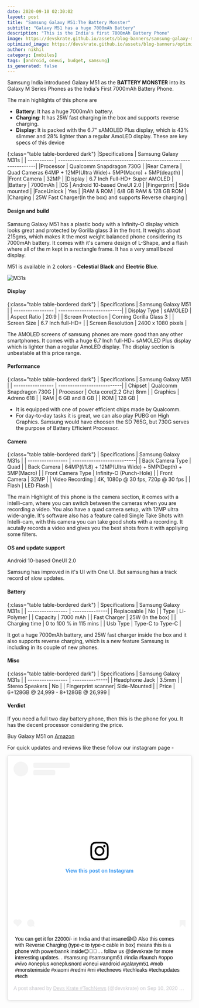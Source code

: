```yaml
---
date: 2020-09-10 02:30:02
layout: post
title: "Samsung Galaxy M51:The Battery Monster"
subtitle: "Galaxy M51 has a huge 7000mAh Battery"
description: "This is the India's first 7000mAh Battery Phone"
image: https://devskrate.github.io/assets/blog-banners/samsung-galaxy-m51.jpg
optimized_image: https://devskrate.github.io/assets/blog-banners/optimized/samsung-galaxy-m51.webp
author: nikhil
category: [mobiles]
tags: [android, oneui, budget, samsung]
is_generated: false
---
```


Samsung India introduced Galaxy M51 as the **BATTERY MONSTER** into its Galaxy M Series Phones as the India's First 7000mAh Battery Phone.

The main highlights of this phone are

- **Battery**:
  It has a huge 7000mAh battery.
- **Charging**:
  It has 25W fast charging in the box and supports reverse charging.
- **Display**:
  It is packed with the 6.7" sAMOLED Plus display, which is 43% slimmer and 28% lighter than a regular AmoLED display.
  These are key specs of this device

{:class="table table-bordered dark"}
|Specifications | Samsung Galaxy M31s |
| ----------- | --------------------------------------------------------------------|
|Processor | Qualcomm Snapdragon 730G |
|Rear Camera | Quad Cameras 64MP + 12MP(Ultra Wide)+ 5MP(Macro) + 5MP(deapth) |
|Front Camera | 32MP |
|Display | 6.7 Inch Full-HD+ Super AMOLED |
|Battery | 7000mAh |
|OS | Android 10-based OneUI 2.0 |
|Fingerprint | Side mounted |
|FaceUnlock | Yes |
|RAM & ROM | 6/8 GB RAM & 128 GB ROM |  
|Charging | 25W Fast Charger(In the box) and supports Reverse charging |

#### Design and build

Samsung Galaxy M51 has a plastic body with a Infinity-O display which looks great and protected by Gorilla glass 3 in the front.
It weighs about 215gms, which makes it the most weight balanced phone considering its 7000mAh battery.
It comes with it's camera design of L-Shape, and a flash where all of the m kept in a rectangle frame. It has a very small bezel display.

M51 is available in 2 colors - **Celestial Black** and **Electric Blue**.

![M31s](https://devskrate.github.io/assets/images/samsung/m-series/samsung-galaxy-m51-1.webp)

#### Display

{:class="table table-bordered dark"}
| Specifications | Samsung Galaxy M51 |
| ----------------- | ---------------------------|
| Display Type | sAMOLED |
| Aspect Ratio | 20:9 |
| Screen Protection | Corning Gorilla Glass 3 |
| Screen Size | 6.7 Inch full-HD+ |
| Screen Resolution | 2400 x 1080 pixels |

The AMOLED screens of samsung phones are more good than any other smartphones. It comes with a huge 6.7 Inch full-HD+ sAMOLED Plus display which is lighter than a regular AmoLED display. The display section is unbeatable at this price range.

#### Performance

{:class="table table-bordered dark"}
| Specifications | Samsung Galaxy M51 |
| ----------------- | ---------------------------|
| Chipset | Qualcomm Snapdragon 730G |
| Processor | Octa core(2.2 Ghz) 8nm |
| Graphics | Adreno 618 |
| RAM | 6 GB and 8 GB |
| ROM | 128 GB |

- It is equipped with one of power efficient chips made by Qualcomm.
- For day-to-day tasks it is great, we can also play PUBG on High Graphics. Samsung would have choosen the SD 765G, but 730G serves the purpose of Battery Efficient Processor.

#### Camera

{:class="table table-bordered dark"}
| Specifications | Samsung Galaxy M31s |
| ----------------- | ---------------------------|
| Back Camera Type | Quad |
| Back Camera | 64MP(f/1.8) + 12MP(Ultra Wide) + 5MP(Depth) + 5MP(Macro) |
| Front Camera Type | Infinity-O (Punch-Hole) |
| Front Camera | 32MP |
| Video Recording | 4K, 1080p @ 30 fps, 720p @ 30 fps |
| Flash | LED Flash |

The main Highlight of this phone is the camera section, it comes with a intelli-cam, where you can switch between the cameras when you are recording a video. You also have a quad camera setup, with 12MP ultra wide-angle. It's software also has a feature called Single Take Shots with Intelli-cam, with this camera you can take good shots with a recording. It acutally records a video and gives you the best shots from it with appliying some filters.

#### OS and update support

Android 10-based OneUI 2.0

Samsung has improved in it's UI with One UI. But samsung has a track record of slow updates.

#### Battery

{:class="table table-bordered dark"}
| Specifications | Samsung Galaxy M31s |
| ----------------- | ---------------|
| Replaceable | No |
| Type | Li-Polymer |
| Capacity | 7000 mAh |
| Fast Charger | 25W (In the box) |
| Charging time | 0 to 100 % in 115 mins |
| Usb Type | Type-C to Type-C |

It got a huge 7000mAh battery, and 25W fast charger inside the box and it also supports reverse charging, which is a new feature Samsung is including in its couple of new phones.

#### Misc

{:class="table table-bordered dark"}
| Specifications | Samsung Galaxy M31s |
| ----------------- | ---------------|
| Headphone Jack | 3.5mm |
| Stereo Speakers | No |
| Fingerprint scanner| Side-Mounted |
| Price | 6+128GB @ 24,999 - 8+128GB @ 26,999 |

#### Verdict

If you need a full two day battery phone, then this is the phone for you. It has the decent processor considering the price.

Buy Galaxy M51 on [Amazon](https://amzn.to/2DQLdG0)

For quick updates and reviews like these follow our instagram page -

<blockquote class="instagram-media" data-instgrm-captioned data-instgrm-permalink="https://www.instagram.com/p/CE8pVVLn-Au/?utm_source=ig_embed&amp;utm_campaign=loading" data-instgrm-version="12" style=" background:#FFF; border:0; border-radius:3px; box-shadow:0 0 1px 0 rgba(0,0,0,0.5),0 1px 10px 0 rgba(0,0,0,0.15); margin: 1px; max-width:540px; min-width:326px; padding:0; width:99.375%; width:-webkit-calc(100% - 2px); width:calc(100% - 2px);"><div style="padding:16px;"> <a href="https://www.instagram.com/p/CE8pVVLn-Au/?utm_source=ig_embed&amp;utm_campaign=loading" style=" background:#FFFFFF; line-height:0; padding:0 0; text-align:center; text-decoration:none; width:100%;" target="_blank"> <div style=" display: flex; flex-direction: row; align-items: center;"> <div style="background-color: #F4F4F4; border-radius: 50%; flex-grow: 0; height: 40px; margin-right: 14px; width: 40px;"></div> <div style="display: flex; flex-direction: column; flex-grow: 1; justify-content: center;"> <div style=" background-color: #F4F4F4; border-radius: 4px; flex-grow: 0; height: 14px; margin-bottom: 6px; width: 100px;"></div> <div style=" background-color: #F4F4F4; border-radius: 4px; flex-grow: 0; height: 14px; width: 60px;"></div></div></div><div style="padding: 19% 0;"></div> <div style="display:block; height:50px; margin:0 auto 12px; width:50px;"><svg width="50px" height="50px" viewBox="0 0 60 60" version="1.1" xmlns="https://www.w3.org/2000/svg" xmlns:xlink="https://www.w3.org/1999/xlink"><g stroke="none" stroke-width="1" fill="none" fill-rule="evenodd"><g transform="translate(-511.000000, -20.000000)" fill="#000000"><g><path d="M556.869,30.41 C554.814,30.41 553.148,32.076 553.148,34.131 C553.148,36.186 554.814,37.852 556.869,37.852 C558.924,37.852 560.59,36.186 560.59,34.131 C560.59,32.076 558.924,30.41 556.869,30.41 M541,60.657 C535.114,60.657 530.342,55.887 530.342,50 C530.342,44.114 535.114,39.342 541,39.342 C546.887,39.342 551.658,44.114 551.658,50 C551.658,55.887 546.887,60.657 541,60.657 M541,33.886 C532.1,33.886 524.886,41.1 524.886,50 C524.886,58.899 532.1,66.113 541,66.113 C549.9,66.113 557.115,58.899 557.115,50 C557.115,41.1 549.9,33.886 541,33.886 M565.378,62.101 C565.244,65.022 564.756,66.606 564.346,67.663 C563.803,69.06 563.154,70.057 562.106,71.106 C561.058,72.155 560.06,72.803 558.662,73.347 C557.607,73.757 556.021,74.244 553.102,74.378 C549.944,74.521 548.997,74.552 541,74.552 C533.003,74.552 532.056,74.521 528.898,74.378 C525.979,74.244 524.393,73.757 523.338,73.347 C521.94,72.803 520.942,72.155 519.894,71.106 C518.846,70.057 518.197,69.06 517.654,67.663 C517.244,66.606 516.755,65.022 516.623,62.101 C516.479,58.943 516.448,57.996 516.448,50 C516.448,42.003 516.479,41.056 516.623,37.899 C516.755,34.978 517.244,33.391 517.654,32.338 C518.197,30.938 518.846,29.942 519.894,28.894 C520.942,27.846 521.94,27.196 523.338,26.654 C524.393,26.244 525.979,25.756 528.898,25.623 C532.057,25.479 533.004,25.448 541,25.448 C548.997,25.448 549.943,25.479 553.102,25.623 C556.021,25.756 557.607,26.244 558.662,26.654 C560.06,27.196 561.058,27.846 562.106,28.894 C563.154,29.942 563.803,30.938 564.346,32.338 C564.756,33.391 565.244,34.978 565.378,37.899 C565.522,41.056 565.552,42.003 565.552,50 C565.552,57.996 565.522,58.943 565.378,62.101 M570.82,37.631 C570.674,34.438 570.167,32.258 569.425,30.349 C568.659,28.377 567.633,26.702 565.965,25.035 C564.297,23.368 562.623,22.342 560.652,21.575 C558.743,20.834 556.562,20.326 553.369,20.18 C550.169,20.033 549.148,20 541,20 C532.853,20 531.831,20.033 528.631,20.18 C525.438,20.326 523.257,20.834 521.349,21.575 C519.376,22.342 517.703,23.368 516.035,25.035 C514.368,26.702 513.342,28.377 512.574,30.349 C511.834,32.258 511.326,34.438 511.181,37.631 C511.035,40.831 511,41.851 511,50 C511,58.147 511.035,59.17 511.181,62.369 C511.326,65.562 511.834,67.743 512.574,69.651 C513.342,71.625 514.368,73.296 516.035,74.965 C517.703,76.634 519.376,77.658 521.349,78.425 C523.257,79.167 525.438,79.673 528.631,79.82 C531.831,79.965 532.853,80.001 541,80.001 C549.148,80.001 550.169,79.965 553.369,79.82 C556.562,79.673 558.743,79.167 560.652,78.425 C562.623,77.658 564.297,76.634 565.965,74.965 C567.633,73.296 568.659,71.625 569.425,69.651 C570.167,67.743 570.674,65.562 570.82,62.369 C570.966,59.17 571,58.147 571,50 C571,41.851 570.966,40.831 570.82,37.631"></path></g></g></g></svg></div><div style="padding-top: 8px;"> <div style=" color:#3897f0; font-family:Arial,sans-serif; font-size:14px; font-style:normal; font-weight:550; line-height:18px;"> View this post on Instagram</div></div><div style="padding: 12.5% 0;"></div> <div style="display: flex; flex-direction: row; margin-bottom: 14px; align-items: center;"><div> <div style="background-color: #F4F4F4; border-radius: 50%; height: 12.5px; width: 12.5px; transform: translateX(0px) translateY(7px);"></div> <div style="background-color: #F4F4F4; height: 12.5px; transform: rotate(-45deg) translateX(3px) translateY(1px); width: 12.5px; flex-grow: 0; margin-right: 14px; margin-left: 2px;"></div> <div style="background-color: #F4F4F4; border-radius: 50%; height: 12.5px; width: 12.5px; transform: translateX(9px) translateY(-18px);"></div></div><div style="margin-left: 8px;"> <div style=" background-color: #F4F4F4; border-radius: 50%; flex-grow: 0; height: 20px; width: 20px;"></div> <div style=" width: 0; height: 0; border-top: 2px solid transparent; border-left: 6px solid #f4f4f4; border-bottom: 2px solid transparent; transform: translateX(16px) translateY(-4px) rotate(30deg)"></div></div><div style="margin-left: auto;"> <div style=" width: 0px; border-top: 8px solid #F4F4F4; border-right: 8px solid transparent; transform: translateY(16px);"></div> <div style=" background-color: #F4F4F4; flex-grow: 0; height: 12px; width: 16px; transform: translateY(-4px);"></div> <div style=" width: 0; height: 0; border-top: 8px solid #F4F4F4; border-left: 8px solid transparent; transform: translateY(-4px) translateX(8px);"></div></div></div></a> <p style=" margin:8px 0 0 0; padding:0 4px;"> <a href="https://www.instagram.com/p/CE8pVVLn-Au/?utm_source=ig_embed&amp;utm_campaign=loading" style=" color:#000; font-family:Arial,sans-serif; font-size:14px; font-style:normal; font-weight:normal; line-height:17px; text-decoration:none; word-wrap:break-word;" target="_blank">You can get it for 22000/- in India and that insane😱😍 Also this comes with Reverse Charging (type-c to type-c cable in box) means this is a phone with powerbannk inside😉🐱‍👤 . . follow us @devskrate for more interesting updates. . #samsung #samsungm51 #india #launch #oppo #vivo #oneplus #oneplusnord #oneui #android #galaxym51 #mob #monsterinside #xiaomi #redmi #mi #technews #techleaks #techupdates #tech</a></p> <p style=" color:#c9c8cd; font-family:Arial,sans-serif; font-size:14px; line-height:17px; margin-bottom:0; margin-top:8px; overflow:hidden; padding:8px 0 7px; text-align:center; text-overflow:ellipsis; white-space:nowrap;">A post shared by <a href="https://www.instagram.com/devskrate/?utm_source=ig_embed&amp;utm_campaign=loading" style=" color:#c9c8cd; font-family:Arial,sans-serif; font-size:14px; font-style:normal; font-weight:normal; line-height:17px;" target="_blank"> Devs Krate #TechNews</a> (@devskrate) on <time style=" font-family:Arial,sans-serif; font-size:14px; line-height:17px;" datetime="2020-09-10T07:26:39+00:00">Sep 10, 2020 at 12:26am PDT</time></p></div></blockquote> <script async src="//www.instagram.com/embed.js"></script>
